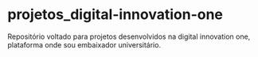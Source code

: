 # projetos_digital-innovation-one
Repositório voltado para projetos desenvolvidos na digital innovation one, plataforma onde sou embaixador universitário.
